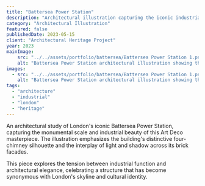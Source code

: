 ```yaml
---
title: "Battersea Power Station"
description: "Architectural illustration capturing the iconic industrial heritage of London's Battersea Power Station."
category: "Architectural Illustration"
featured: false
publishedDate: 2023-05-15
client: "Architectural Heritage Project"
year: 2023
mainImage:
    src: "../../assets/portfolio/battersea/Battersea Power Station 1.png"
    alt: "Battersea Power Station architectural illustration showing the iconic chimneys and industrial structure"
images:
  - src: "../../assets/portfolio/battersea/Battersea Power Station 1.png"
    alt: "Battersea Power Station architectural illustration showing the iconic chimneys and industrial structure"
tags:
  - "architecture"
  - "industrial"
  - "london"
  - "heritage"
---
```


An architectural study of London's iconic Battersea Power Station, capturing the monumental scale and industrial beauty of this Art Deco masterpiece. The illustration emphasizes the building's distinctive four-chimney silhouette and the interplay of light and shadow across its brick facades.

This piece explores the tension between industrial function and architectural elegance, celebrating a structure that has become synonymous with London's skyline and cultural identity.
